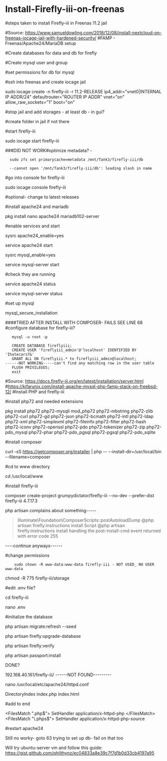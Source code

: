 # Install-Firefly-iii-on-freenas
#steps taken to install Firefly-iii in Freenas 11.2 jail

#Source: https://www.samueldowling.com/2018/12/08/install-nextcloud-on-freenas-iocage-jail-with-hardened-security/
#FAMP - Freenas/Apache24/MariaDB setup

#Create databases for data and db for firefly

#Create mysql user and group

#set permissions for db for mysql

#ssh into freenas and create iocage jail

  sudo iocage create -n firefly-iii -r 11.2-RELEASE ip4_addr="vnet0|INTERNAL IP ADDR/24" defaultrouter="ROUTER IP ADDR" vnet="on" allow_raw_sockets="1" boot="on"

#stop jail and add storages - at least db - in gui?

#create folder in jail if not there

#start firefly-iii

  sudo iocage start firefly-iii

###DID NOT WORK#optimize metadata? - 

      sudo zfs set primarycache=metadata /mnt/Tank3/firefly-iii/db

      --cannot open '/mnt/Tank3/firefly-iii/db': leading slash in name

#go into console for firefly-iii

  sudo iocage console firefly-iii

#optional- change to latest releases

#install apache24 and mariadb

  pkg install nano apache24 mariadb102-server
  
#enable services and start

  sysrc apache24_enable=yes

  service apache24 start

  sysrc mysql_enable=yes

  service mysql-server start

#check they are running
  
   service apache24 status
   
   service mysql-server status
  
#set up mysql

  mysql_secure_installation

####TRIED AFTER INSTALL WITH COMPOSER- FAILS SEE LINE 68 #configure database for firefly-iii?

       mysql -u root -p
  
       CREATE DATABASE fireflyiii;
       CREATE USER 'fireflyiii_admin'@'localhost' IDENTIFIED BY 'Ihatecars7&'
       GRANT ALL ON fireflyiii.* to fireflyiii_admin@localhost;
    ------NOT WORKING-----can't find any matching row in the user table
       FLUSH PRIVILEGES;
       exit

#Source: https://docs.firefly-iii.org/en/latest/installation/server.html
  #https://kifarunix.com/install-apache-mysql-php-famp-stack-on-freebsd-12/
#Install PHP and firefly-iii

#install php72 and needed extensions

  pkg install php72 php72-mysqli mod_php72 php72-mbstring php72-zlib php72-curl php72-gd php72-json php72-bcmath php72-intl php72-ldap php72-xml php72-simplexml php72-fileinfo php72-filter php72-hash php72-iconv php72-openssl php72-pdo php72-tokenizer php72-zip php72-pdo_mysql php72-phar php72-pdo_pgsql php72-pgsql php72-pdo_sqlite 

#install composer

  curl -sS https://getcomposer.org/installer | php -- --install-dir=/usr/local/bin --filename=composer
  
#cd to www directory

  cd /usr/local/www
  
#install firefly-iii

  composer create-project grumpydictator/firefly-iii --no-dev --prefer-dist firefly-iii 4.7.17.3
  
  php artisan complains about something-----
  
  > Illuminate\Foundation\ComposerScripts::postAutoloadDump
  > @php artisan firefly:instructions install
  Script @php artisan firefly:instructions install handling the post-install-cmd event returned with error code 255

----continue anyways------

#change permissions

        sudo chown -R www-data:www-data firefly-iii - NOT USED_ NO USER www-data
  chmod -R 775 firefly-iii/storage

#edit .env file?

  cd firefly-iii
  
  nano .env

#initialize the database

  php artisan migrate:refresh --seed

  php artisan firefly:upgrade-database

  php artisan firefly:verify

  php artisan passport:install

DONE?

192.168.40.161/firefly-iii/
------NOT FOUND---------

  nano /usr/local/etc/apache24/httpd.conf

  <IfModule dir_module>
     DirectoryIndex index.php index.html
  </IfModule>
  
#add to end

  <FilesMatch "\.php$">
    SetHandler application/x-httpd-php
  </FilesMatch>
  <FilesMatch "\.phps$"> 
    SetHandler application/x-httpd-php-source
  </FilesMatch>
  
#restart apache24

Still no worky- goto 63 trying to set up db- fail on that too

Will try ubuntu-server vm and follow this guide:
https://gist.github.com/philthynz/ec04833a8e39c7f7d1b0d33cb4197a95


